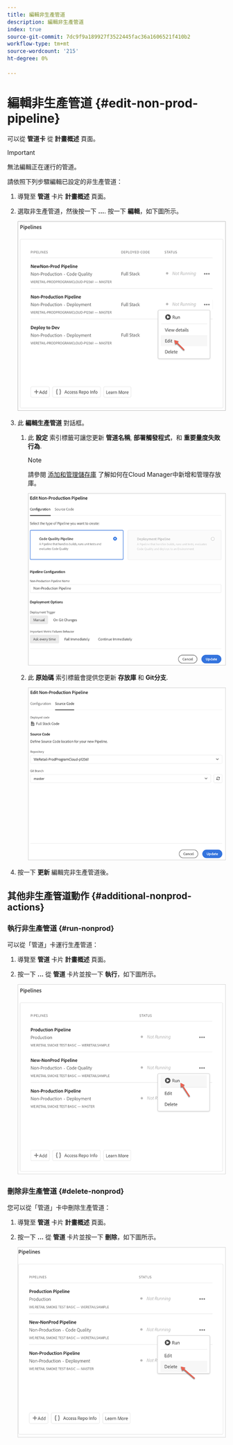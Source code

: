 ```yaml
---
title: 編輯非生產管道
description: 編輯非生產管道
index: true
source-git-commit: 7dc9f9a189927f3522445fac36a1606521f410b2
workflow-type: tm+mt
source-wordcount: '215'
ht-degree: 0%

---
```



# 編輯非生產管道 {#edit-non-prod-pipeline}

可以從 **管道卡** 從 **計畫概述** 頁面。

>[!IMPORTANT]
>無法編輯正在運行的管道。

請依照下列步驟編輯已設定的非生產管道：

1. 導覽至 **管道** 卡片 **計畫概述** 頁面。

1. 選取非生產管道，然後按一下 **...**. 按一下 **編輯**，如下圖所示。

   ![](/help/implementing/cloud-manager/assets/configure-pipeline/nonprod-pipeline-edit1.png)

1. 此 **編輯生產管道** 對話框。

   1. 此 **設定** 索引標籤可讓您更新 **管道名稱**, **部署觸發程式**，和 **重要量度失敗行為**.

      >[!NOTE]
      >請參閱 [添加和管理儲存庫](/help/implementing/cloud-manager/managing-code/cloud-manager-repositories.md) 了解如何在Cloud Manager中新增和管理存放庫。

      ![](/help/implementing/cloud-manager/assets/configure-pipeline/nonprod-pipeline-edit2.png)


   1. 此 **原始碼** 索引標籤會提供您更新 **存放庫** 和 **Git分支**.

      ![](/help/implementing/cloud-manager/assets/configure-pipeline/nonprod-pipeline-edit3.png)

1. 按一下 **更新** 編輯完非生產管道後。

## 其他非生產管道動作 {#additional-nonprod-actions}

### 執行非生產管道 {#run-nonprod}

可以從「管道」卡運行生產管道：

1. 導覽至 **管道** 卡片 **計畫概述** 頁面。

1. 按一下 **...** 從 **管道** 卡片並按一下 **執行**，如下圖所示。

   ![](/help/implementing/cloud-manager/assets/configure-pipeline/nonprod-run1.png)

### 刪除非生產管道 {#delete-nonprod}

您可以從「管道」卡中刪除生產管道：

1. 導覽至 **管道** 卡片 **計畫概述** 頁面。

1. 按一下 **...** 從 **管道** 卡片並按一下 **刪除**，如下圖所示。

   ![](/help/implementing/cloud-manager/assets/configure-pipeline/nonprod-delete.png)
